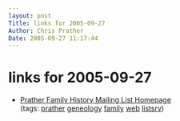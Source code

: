 ```yaml
---
layout: post
Title: links for 2005-09-27  
Author: Chris Prather
Date: 2005-09-27 11:17:44
---
```


# links for 2005-09-27
<ul class="delicious">
	<li>
		<div class="delicious-link"><a href="http://www.angelfire.com/in/prather/">Prather Family History Mailing List Homepage</a></div>
		<div class="delicious-tags">(tags: <a href="http://del.icio.us/perigrin/prather">prather</a> <a href="http://del.icio.us/perigrin/geneology">geneology</a> <a href="http://del.icio.us/perigrin/family">family</a> <a href="http://del.icio.us/perigrin/web">web</a> <a href="http://del.icio.us/perigrin/listsrv">listsrv</a>)</div>
	</li>
</ul>

